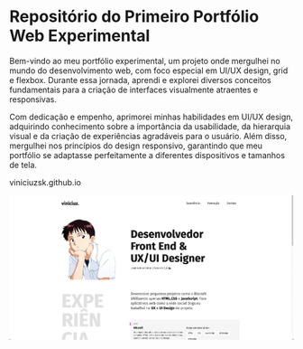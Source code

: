 <h1>Repositório do Primeiro Portfólio Web Experimental
</h1>

<p> Bem-vindo ao meu portfólio experimental, um projeto onde mergulhei no mundo do desenvolvimento web, com foco especial em UI/UX design, grid e flexbox. Durante essa jornada, aprendi e explorei diversos conceitos fundamentais para a criação de interfaces visualmente atraentes e responsivas.

Com dedicação e empenho, aprimorei minhas habilidades em UI/UX design, adquirindo conhecimento sobre a importância da usabilidade, da hierarquia visual e da criação de experiências agradáveis para o usuário. Além disso, mergulhei nos princípios do design responsivo, garantindo que meu portfólio se adaptasse perfeitamente a diferentes dispositivos e tamanhos de tela. </p>


viniciuzsk.github.io

<img class="perfil" src="img/Preview.png" alt="foto">

